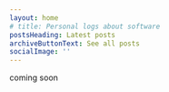 ```yaml
---
layout: home
# title: Personal logs about software
postsHeading: Latest posts
archiveButtonText: See all posts
socialImage: ''
---
```

coming soon
